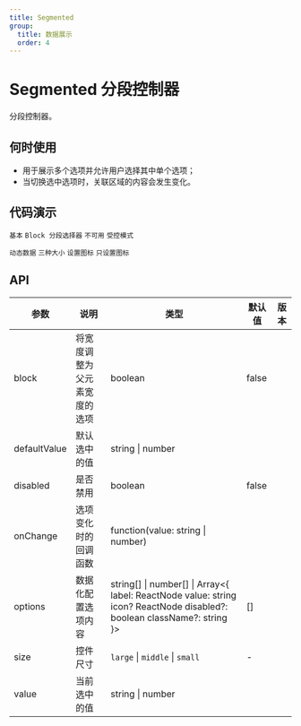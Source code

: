 ```yaml
---
title: Segmented
group:
  title: 数据展示
  order: 4
---
```


# Segmented 分段控制器

分段控制器。

## 何时使用

- 用于展示多个选项并允许用户选择其中单个选项；
- 当切换选中选项时，关联区域的内容会发生变化。

## 代码演示

<!-- prettier-ignore -->
<code src="./demo/basic.tsx">基本</code>
<code src="./demo/block.tsx">Block 分段选择器</code>
<code src="./demo/disabled.tsx">不可用</code>
<code src="./demo/controlled.tsx">受控模式</code>

<!-- <code src="./demo/custom.tsx">自定义渲染</code> -->

<code src="./demo/dynamic.tsx">动态数据</code>
<code src="./demo/size.tsx">三种大小</code>
<code src="./demo/with-icon.tsx">设置图标</code>
<code src="./demo/icon-only.tsx">只设置图标</code>

## API

| 参数         | 说明                         | 类型                                                                                                                      | 默认值 | 版本 |
| ------------ | ---------------------------- | ------------------------------------------------------------------------------------------------------------------------- | ------ | ---- |
| block        | 将宽度调整为父元素宽度的选项 | boolean                                                                                                                   | false  |      |
| defaultValue | 默认选中的值                 | string \| number                                                                                                          |        |      |
| disabled     | 是否禁用                     | boolean                                                                                                                   | false  |      |
| onChange     | 选项变化时的回调函数         | function(value: string \| number)                                                                                         |        |      |
| options      | 数据化配置选项内容           | string\[] \| number\[] \| Array<{ label: ReactNode value: string icon? ReactNode disabled?: boolean className?: string }> | []     |      |
| size         | 控件尺寸                     | `large` \| `middle` \| `small`                                                                                            | -      |      |
| value        | 当前选中的值                 | string \| number                                                                                                          |        |      |

